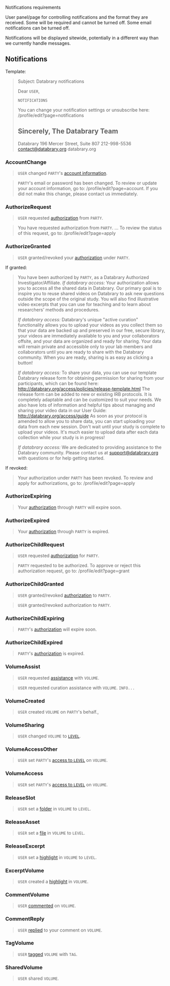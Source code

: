 Notifications requirements

User panel/page for controlling notifications and the format they are received. 
Some will be required and cannot be turned off. 
Some email notifications can be turned off.

Notifications will be displayed sitewide, potentially in a different way than we currently handle messages.

## Notifications

Template:

> Subject: Databrary notifications
>
> Dear `USER`,
>
> `NOTIFICATIONS`
>
> You can change your notification settings or unsubscribe here: /profile/edit?page=notifications
>
> Sincerely,
> The Databrary Team
> --
> Databrary
> 196 Mercer Street, Suite 807
> 212-998-5536
> contact@databrary.org
> databrary.org

### AccountChange

> `USER` changed `PARTY`'s [account information](/profile/edit?page=account).

> `PARTY`'s email or password has been changed. To review or update your account information, go to: /profile/edit?page=account.
> If you did not make this change, please contact us immediately.

### AuthorizeRequest

> `USER` requested [authorization](/profile/edit?page=apply) from `PARTY`.

> You have requested authorization from `PARTY`. ... To review the status of this request, go to: /profile/edit?page=apply

### AuthorizeGranted

> `USER` granted/revoked your [authorization](/profile/edit?page=apply) under `PARTY`.

If granted:

> You have been authorized by `PARTY`, as a Databrary Authorized Investigator/Affiliate.  *If databrary access:* Your authorization allows you to access all the shared data in Databrary. Our primary goal is to inspire you to reuse shared videos on Databrary to ask new questions outside the scope of the original study. You will also find illustrative video excerpts that you can use for teaching and to learn about researchers' methods and procedures.
>
> *If databrary access:* Databrary's unique "active curation" functionality allows you to upload your videos as you collect them so that your data are backed up and preserved in our free, secure library, your videos are immediately available to you and your collaborators offsite, and your data are organized and ready for sharing.  Your data will remain private and accessible only to your lab members and collaborators until you are ready to share with the Databrary community.  When you are ready, sharing is as easy as clicking a button!
>
> *If databrary access:* To share your data, you can use our template Databrary release form for obtaining permission for sharing from your participants, which can be found here: http://databrary.org/access/policies/release-template.html
> The release form can be added to new or existing IRB protocols. It is completely adaptable and can be customized to suit your needs. We also have lots of information and helpful tips about managing and sharing your video data in our User Guide: http://databrary.org/access/guide
> As soon as your protocol is amended to allow you to share data, you can start uploading your data from each new session. Don't wait until your study is complete to upload your videos. It's much easier to upload data after each data collection while your study is in progress!
>
> *If databrary access:* We are dedicated to providing assistance to the Databrary community. Please contact us at support@databrary.org with questions or for help getting started.

If revoked:

> Your authorization under `PARTY` has been revoked. To review and apply for authorizations, go to: /profile/edit?page=apply

### AuthorizeExpiring

> Your [authorization](/profile/edit?page=apply) through `PARTY` will expire soon.

>

### AuthorizeExpired

> Your [authorization](/profile/edit?page=apply) through `PARTY` is expired.

>

### AuthorizeChildRequest

> `USER` requested [authorization](/profile/edit?page=grant) for `PARTY`.

> `PARTY` requested to be authorized. To approve or reject this authorization request, go to: /profile/edit?page=grant

### AuthorizeChildGranted

> `USER` granted/revoked [authorization](/profile/edit?page=grant) to `PARTY`.

> `USER` granted/revoked authorization to `PARTY`.

### AuthorizeChildExpiring

> `PARTY`'s [authorization](/profile/edit?page=grant) will expire soon.

>

### AuthorizeChildExpired

> `PARTY`'s [authorization](/profile/edit?page=grant) is expired.

>

### VolumeAssist

> `USER` requested [assistance](/volume/1/edit?page=assist) with `VOLUME`.

> `USER` requested curation assistance with `VOLUME`.
> `INFO...`

### VolumeCreated

> `USER` created `VOLUME` on `PARTY`'s behalf.,

>

### VolumeSharing

> `USER` changed `VOLUME` to [`LEVEL`](/volume/1/edit?page=access).

>

### VolumeAccessOther

> `USER` set `PARTY`'s [access to `LEVEL`](/volume/1/edit?page=access) on `VOLUME`.

>

### VolumeAccess

> `USER` set `PARTY`'s [access to `LEVEL`](/volume/1/edit?page=access) on `VOLUME`.

>

### ReleaseSlot

> `USER` set a [folder](/volume/1/slot/1) in `VOLUME` to `LEVEL`.

>

### ReleaseAsset

> `USER` set a [file](/volume/1/slot/1?asset=1) in `VOLUME` to `LEVEL`.

>

### ReleaseExcerpt

> `USER` set a [highlight](/volume/1/slot/1?asset=1) in `VOLUME` to `LEVEL`.

>

### ExcerptVolume

> `USER` created a [highlight](/volume/1/slot/1?asset=1) in `VOLUME`.

>

### CommentVolume

> `USER` [commented](/volume/1/slot/1?comment=1) on `VOLUME`.

>

### CommentReply

> `USER` [replied](/volume/1/slot/1?comment=1) to your comment on `VOLUME`.

>

### TagVolume

> `USER` [tagged](/volume/1/slot/1?tag) `VOLUME` with `TAG`.

>

### SharedVolume

> `USER` shared `VOLUME`.

>
